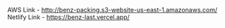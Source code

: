 AWS Link - http://benz-packing.s3-website-us-east-1.amazonaws.com/
Netlify Link - https://benz-last.vercel.app/
